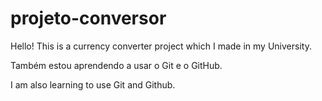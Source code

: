 # projeto-conversor

Hello! This is a currency converter project which I made in my University.

Também estou aprendendo a usar o Git e o GitHub.

I am also learning to use Git and Github.